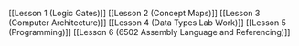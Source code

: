 [[Lesson 1 (Logic Gates)]]
[[Lesson 2 (Concept Maps)]]
[[Lesson 3 (Computer Architecture)]]
[[Lesson 4 (Data Types Lab Work)]]
[[Lesson 5 (Programming)]]
[[Lesson 6 (6502 Assembly Language and Referencing)]]